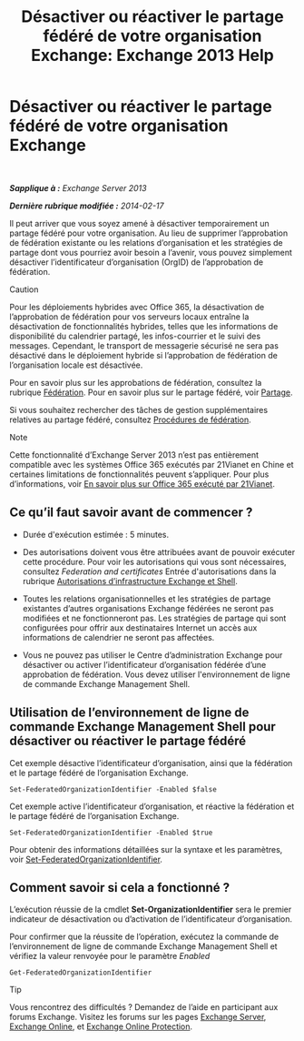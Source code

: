 ﻿---
title: 'Désactiver ou réactiver le partage fédéré de votre organisation Exchange: Exchange 2013 Help'
TOCTitle: Désactiver ou réactiver le partage fédéré de votre organisation Exchange
ms:assetid: d36490d8-0268-47b9-a6d4-e56427f1b02e
ms:mtpsurl: https://technet.microsoft.com/fr-fr/library/JJ657497(v=EXCHG.150)
ms:contentKeyID: 50479238
ms.date: 05/23/2018
mtps_version: v=EXCHG.150
ms.translationtype: MT
---

# Désactiver ou réactiver le partage fédéré de votre organisation Exchange

 

_**Sapplique à :** Exchange Server 2013_

_**Dernière rubrique modifiée :** 2014-02-17_

Il peut arriver que vous soyez amené à désactiver temporairement un partage fédéré pour votre organisation. Au lieu de supprimer l’approbation de fédération existante ou les relations d’organisation et les stratégies de partage dont vous pourriez avoir besoin a l’avenir, vous pouvez simplement désactiver l’identificateur d’organisation (OrgID) de l’approbation de fédération.

> [!CAUTION]
> Pour les déploiements hybrides avec Office 365, la désactivation de l’approbation de fédération pour vos serveurs locaux entraîne la désactivation de fonctionnalités hybrides, telles que les informations de disponibilité du calendrier partagé, les infos-courrier et le suivi des messages. Cependant, le transport de messagerie sécurisé ne sera pas désactivé dans le déploiement hybride si l’approbation de fédération de l’organisation locale est désactivée.


Pour en savoir plus sur les approbations de fédération, consultez la rubrique [Fédération](federation-exchange-2013-help.md). Pour en savoir plus sur le partage fédéré, voir [Partage](sharing-exchange-2013-help.md).

Si vous souhaitez rechercher des tâches de gestion supplémentaires relatives au partage fédéré, consultez [Procédures de fédération](federation-procedures-exchange-2013-help.md).

> [!NOTE]
> Cette fonctionnalité d’Exchange Server 2013 n’est pas entièrement compatible avec les systèmes Office 365 exécutés par 21Vianet en Chine et certaines limitations de fonctionnalités peuvent s’appliquer. Pour plus d’informations, voir <a href="https://go.microsoft.com/fwlink/?linkid=313640">En savoir plus sur Office 365 exécuté par 21Vianet</a>.


## Ce qu’il faut savoir avant de commencer ?

  - Durée d'exécution estimée : 5 minutes.

  - Des autorisations doivent vous être attribuées avant de pouvoir exécuter cette procédure. Pour voir les autorisations qui vous sont nécessaires, consultez *Federation and certificates* Entrée d'autorisations dans la rubrique [Autorisations d’infrastructure Exchange et Shell](exchange-and-shell-infrastructure-permissions-exchange-2013-help.md).

  - Toutes les relations organisationnelles et les stratégies de partage existantes d’autres organisations Exchange fédérées ne seront pas modifiées et ne fonctionneront pas. Les stratégies de partage qui sont configurées pour offrir aux destinataires Internet un accès aux informations de calendrier ne seront pas affectées.

  - Vous ne pouvez pas utiliser le Centre d’administration Exchange pour désactiver ou activer l’identificateur d’organisation fédérée d’une approbation de fédération. Vous devez utiliser l'environnement de ligne de commande Exchange Management Shell.

## Utilisation de l’environnement de ligne de commande Exchange Management Shell pour désactiver ou réactiver le partage fédéré

Cet exemple désactive l’identificateur d’organisation, ainsi que la fédération et le partage fédéré de l’organisation Exchange.

    Set-FederatedOrganizationIdentifier -Enabled $false

Cet exemple active l’identificateur d’organisation, et réactive la fédération et le partage fédéré de l’organisation Exchange.

    Set-FederatedOrganizationIdentifier -Enabled $true

Pour obtenir des informations détaillées sur la syntaxe et les paramètres, voir [Set-FederatedOrganizationIdentifier](https://technet.microsoft.com/fr-fr/library/dd351037\(v=exchg.150\)).

## Comment savoir si cela a fonctionné ?

L’exécution réussie de la cmdlet **Set-OrganizationIdentifier** sera le premier indicateur de désactivation ou d’activation de l’identificateur d’organisation.

Pour confirmer que la réussite de l’opération, exécutez la commande de l’environnement de ligne de commande Exchange Management Shell et vérifiez la valeur renvoyée pour le paramètre *Enabled*

    Get-FederatedOrganizationIdentifier

> [!TIP]
> Vous rencontrez des difficultés ? Demandez de l’aide en participant aux forums Exchange. Visitez les forums sur les pages <a href="https://go.microsoft.com/fwlink/p/?linkid=60612">Exchange Server</a>, <a href="https://go.microsoft.com/fwlink/p/?linkid=267542">Exchange Online</a>, et <a href="https://go.microsoft.com/fwlink/p/?linkid=285351">Exchange Online Protection</a>.

